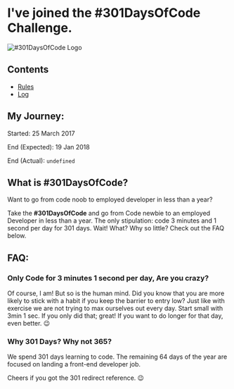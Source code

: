 # I've joined the #301DaysOfCode Challenge.

![#301DaysOfCode Logo](301DaysOfCode-Badges/301days%20logo-08.jpg)

## Contents
* [Rules](rules.md)
* [Log](log.md)

## My Journey:
Started: 25 March 2017

End (Expected): 19 Jan 2018

End (Actual): ```undefined```

## What is #301DaysOfCode?
Want to go from code noob to employed developer in less than a year?

Take the **#301DaysOfCode** and go from Code newbie to an employed Developer in less than a year. The only stipulation: code 3 minutes and 1 second per day for 301 days. Wait! What? Why so little? Check out the FAQ below.

## FAQ:

### Only Code for 3 minutes 1 second per day, Are you crazy?

Of course, I am! But so is the human mind. Did you know that you are more likely to stick with a habit if you keep the barrier to entry low? Just like with exercise we are not trying to max ourselves out every day. Start small with 3min 1 sec. If you only did that; great! If you want to do longer for that day, even better. 😉

### Why 301 Days? Why not 365?

We spend 301 days learning to code. The remaining 64 days of the year are focused on landing a front-end developer job.

Cheers if you got the 301 redirect reference. 😉

